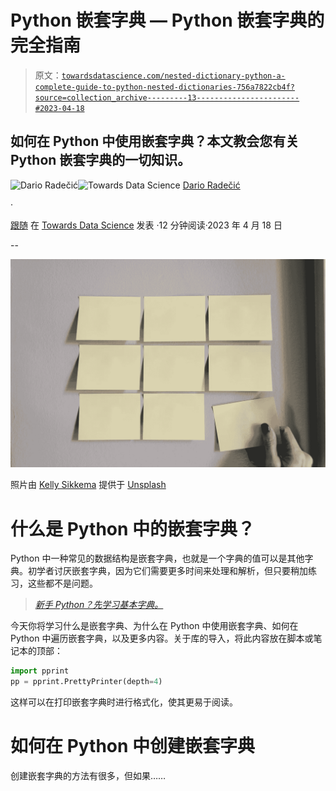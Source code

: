 # Python 嵌套字典 — Python 嵌套字典的完全指南

> 原文：[`towardsdatascience.com/nested-dictionary-python-a-complete-guide-to-python-nested-dictionaries-756a7822cb4f?source=collection_archive---------13-----------------------#2023-04-18`](https://towardsdatascience.com/nested-dictionary-python-a-complete-guide-to-python-nested-dictionaries-756a7822cb4f?source=collection_archive---------13-----------------------#2023-04-18)

## 如何在 Python 中使用嵌套字典？本文教会您有关 Python 嵌套字典的一切知识。

[](https://medium.com/@radecicdario?source=post_page-----756a7822cb4f--------------------------------)![Dario Radečić](https://medium.com/@radecicdario?source=post_page-----756a7822cb4f--------------------------------)[](https://towardsdatascience.com/?source=post_page-----756a7822cb4f--------------------------------)![Towards Data Science](https://towardsdatascience.com/?source=post_page-----756a7822cb4f--------------------------------) [Dario Radečić](https://medium.com/@radecicdario?source=post_page-----756a7822cb4f--------------------------------)

·

[跟随](https://medium.com/m/signin?actionUrl=https%3A%2F%2Fmedium.com%2F_%2Fsubscribe%2Fuser%2F689ba04bb8be&operation=register&redirect=https%3A%2F%2Ftowardsdatascience.com%2Fnested-dictionary-python-a-complete-guide-to-python-nested-dictionaries-756a7822cb4f&user=Dario+Rade%C4%8Di%C4%87&userId=689ba04bb8be&source=post_page-689ba04bb8be----756a7822cb4f---------------------post_header-----------) 在 [Towards Data Science](https://towardsdatascience.com/?source=post_page-----756a7822cb4f--------------------------------) 发表 ·12 分钟阅读·2023 年 4 月 18 日[](https://medium.com/m/signin?actionUrl=https%3A%2F%2Fmedium.com%2F_%2Fvote%2Ftowards-data-science%2F756a7822cb4f&operation=register&redirect=https%3A%2F%2Ftowardsdatascience.com%2Fnested-dictionary-python-a-complete-guide-to-python-nested-dictionaries-756a7822cb4f&user=Dario+Rade%C4%8Di%C4%87&userId=689ba04bb8be&source=-----756a7822cb4f---------------------clap_footer-----------)

--

[](https://medium.com/m/signin?actionUrl=https%3A%2F%2Fmedium.com%2F_%2Fbookmark%2Fp%2F756a7822cb4f&operation=register&redirect=https%3A%2F%2Ftowardsdatascience.com%2Fnested-dictionary-python-a-complete-guide-to-python-nested-dictionaries-756a7822cb4f&source=-----756a7822cb4f---------------------bookmark_footer-----------)![](img/393f0346b4e4e357c149ccbef699a1e2.png)

照片由 [Kelly Sikkema](https://unsplash.com/@kellysikkema?utm_source=medium&utm_medium=referral) 提供于 [Unsplash](https://unsplash.com/?utm_source=medium&utm_medium=referral)

# 什么是 Python 中的嵌套字典？

Python 中一种常见的数据结构是嵌套字典，也就是一个字典的值可以是其他字典。初学者讨厌嵌套字典，因为它们需要更多时间来处理和解析，但只要稍加练习，这些都不是问题。

> [*新手 Python？先学习基本字典。*](https://betterdatascience.com/python-dictionaries/)

今天你将学习什么是嵌套字典、为什么在 Python 中使用嵌套字典、如何在 Python 中遍历嵌套字典，以及更多内容。关于库的导入，将此内容放在脚本或笔记本的顶部：

```py
import pprint
pp = pprint.PrettyPrinter(depth=4)
```

这样可以在打印嵌套字典时进行格式化，使其更易于阅读。

# 如何在 Python 中创建嵌套字典

创建嵌套字典的方法有很多，但如果……
